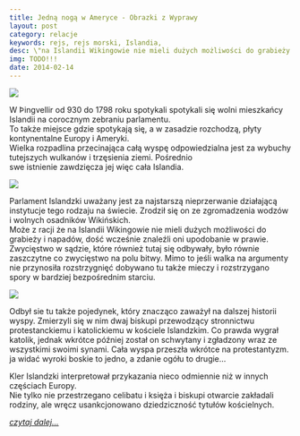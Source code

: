 ```yaml
---
title: Jedną nogą w Ameryce - Obrazki z Wyprawy
layout: post
category: relacje
keywords: rejs, rejs morski, Islandia, 
desc: \"na Islandii Wikingowie nie mieli dużych możliwości do grabieży i napadów\" Relacja z rejsu Islandia - Wyspy Owcze - Szkocja - Hebrydy - Mann - Irlandia.
img: TODO!!!
date: 2014-02-14
---
```


![](https://draftin.com:443/images/874?token=nSCS1NuuJtk0ZJgaACdot7FdZX7uU8gJj2PfpNmSOWpWP_Ul5gBjRuqpLS8Llm9jh9GmdeQGxzavar0IoK65-So) 

W Þingvellir od 930 do 1798 roku spotykali spotykali się wolni mieszkańcy Islandii na corocznym zebraniu parlamentu.   
To także miejsce gdzie spotykają się, a w zasadzie rozchodzą, płyty kontynentalne Europy i Ameryki.  
Wielka rozpadlina przecinająca całą wyspę odpowiedzialna jest za wybuchy tutejszych wulkanów i trzęsienia ziemi. Pośrednio  
swe istnienie zawdzięcza jej więc cała Islandia.  

![](https://draftin.com:443/images/872?token=2ed-lzqwvRe5wEkocihI-rESq8NkkIr1BAzCzoksmi-12j31Vqr0chkqv5k3_S_t7jG8B3wRdly9WBsBWxpCUsY) 

Parlament Islandzki uważany jest za najstarszą nieprzerwanie działającą instytucje tego rodzaju na świecie. Zrodził się on ze 
zgromadzenia wodzów i wolnych osadników Wikińskich.    
Może z racji że na Islandii Wikingowie nie mieli dużych możliwości do grabieży i napadów, dość wcześnie znaleźli oni 
upodobanie w prawie. Zwycięstwo w sądzie, które również tutaj się odbywały, było równie zaszczytne co zwycięstwo na polu 
bitwy. Mimo to jeśli walka na argumenty nie przynosiła rozstrzygnięć dobywano tu także mieczy i rozstrzygano spory w bardziej 
bezpośrednim starciu.  

![](https://draftin.com:443/images/873?token=IpwmEY5_LeWIKsIRxx5_VjLEGDenUVUOmprQ4WVatPLl82PwYfq_TKY3YK-UQSWxaFfpiZSCnxiiRjDk8U8iGMQ) 

Odbył sie tu także pojedynek, który znacząco zaważył na dalszej historii wyspy. Zmierzyli się w nim dwaj biskupi 
przewodzący stronnictwu protestanckiemu i katolickiemu w kościele Islandzkim. Co prawda wygrał katolik, jednak wkrótce 
później został on schwytany i zgładzony wraz ze wszystkimi swoimi synami. Cała wyspa przeszła wkrótce na protestantyzm.  
ja widać wyroki boskie to jedno, a zdanie ogółu to drugie...

Kler Islandzki interpretował przykazania nieco odmiennie niż w innych częściach Europy.  
Nie tylko nie przestrzegano celibatu i księża i biskupi otwarcie zakładali rodziny, ale wręcz usankcjonowano dziedziczność tytułów kościelnych.
    
*[czytaj dalej...](/obrazki-z-wyprawy/wyspa-wody.html)*